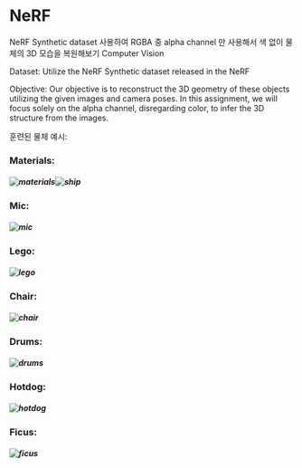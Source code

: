 # NeRF
NeRF Synthetic dataset 사용하여 RGBA 중 alpha channel 만 사용해서 색 없이 물체의 3D 모습을 복원해보기
Computer Vision

Dataset:
Utilize the NeRF Synthetic dataset released in the NeRF

Objective:
Our objective is to reconstruct the 3D geometry of these objects utilizing the given images and camera poses. In this assignment, we will focus solely on the alpha channel, disregarding color, to infer the 3D structure from the images.

훈련된 물체 예시:

### Materials:
##### ![materials](https://github.com/jungihong10/NeRF/assets/68961983/ddfa02cc-9c21-42e6-a4c9-1ff3033e7309)![ship](https://github.com/jungihong10/NeRF/assets/68961983/eeb0f193-fdfb-465d-bb55-12fc966feb47)
### Mic:
##### ![mic](https://github.com/jungihong10/NeRF/assets/68961983/a8cc19fe-fc9a-4a73-80cc-3dd682f5cfb7)
### Lego:
##### ![lego](https://github.com/jungihong10/NeRF/assets/68961983/bfd033e5-8f4b-43fa-9ecf-53daa12615ce)
### Chair:
##### ![chair](https://github.com/jungihong10/NeRF/assets/68961983/44af6c2f-5c6f-4c36-aab2-32e7b035c06d)
### Drums:
##### ![drums](https://github.com/jungihong10/NeRF/assets/68961983/a656fa22-47dc-40ea-a377-2101c0836cfd)
### Hotdog:
##### ![hotdog](https://github.com/jungihong10/NeRF/assets/68961983/030b6f2b-666b-4f18-a316-8e4dffb0de21)
### Ficus:
##### ![ficus](https://github.com/jungihong10/NeRF/assets/68961983/99629b08-3777-460d-b30c-82b96c520180)
